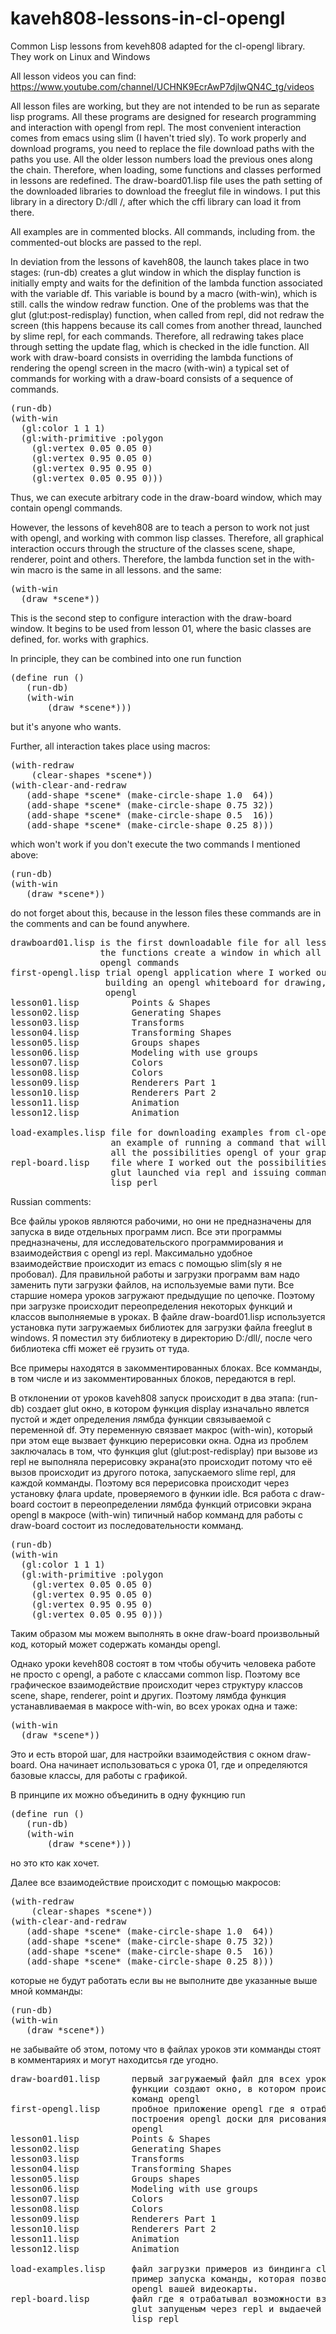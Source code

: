 # kaveh808-lessons-in-cl-opengl
Common Lisp lessons from keveh808 adapted for the cl-opengl library. They work on Linux and Windows

All lesson videos you can find: https://www.youtube.com/channel/UCHNK9EcrAwP7djlwQN4C_tg/videos

All lesson files are working, but they are not intended to be run as
separate lisp programs. All these programs are designed for research
programming and interaction with opengl from repl. The most convenient interaction
comes from emacs using slim (I haven't tried sly).
To work properly and download programs, you need to replace
the file download paths with the paths you use.
All the older lesson numbers load the previous ones along the chain.
Therefore, when loading, some functions and classes
performed in lessons are redefined.
The draw-board01.lisp file uses the path setting of the downloaded libraries
to download the freeglut file in windows. I put this library in a directory
D:/dll /, after which the cffi library can load it from there.


All examples are in commented blocks. All commands, including from.
the commented-out blocks are passed to the repl.

In deviation from the lessons of kaveh808, the launch takes place in two stages:
(run-db) creates a glut window in which the display function
is initially empty and waits for the definition of the lambda function associated with the variable df.
This variable is bound by a macro (with-win), which is still.
calls the window redraw function.
One of the problems was that the glut (glut:post-redisplay) function, when
called from repl, did not redraw the screen (this happens because
its call comes from another thread, launched by slime repl, for each
commands. Therefore, all redrawing takes place through setting the update flag,
which is checked in the idle function.
All work with draw-board consists in overriding the lambda functions of rendering
the opengl screen in the macro (with-win)
a typical set of commands for working with a draw-board consists of a sequence
of commands.

<pre>
(run-db)
(with-win
  (gl:color 1 1 1)
  (gl:with-primitive :polygon
    (gl:vertex 0.05 0.05 0)
    (gl:vertex 0.95 0.05 0)
    (gl:vertex 0.95 0.95 0)
    (gl:vertex 0.05 0.95 0)))
</pre>

Thus, we can execute arbitrary code in the draw-board window, which may
contain opengl commands.

However, the lessons of keveh808 are to teach a person to work not just with
opengl, and working with common lisp classes. Therefore, all graphical interaction
occurs through the structure of the classes scene, shape, renderer, point and others.
Therefore, the lambda function set in the with-win macro is the same in all lessons.
and the same:

<pre>
(with-win
  (draw *scene*))
</pre>

This is the second step to configure interaction with the draw-board window.
It begins to be used from lesson 01, where the basic classes are defined, for.
works with graphics.

In principle, they can be combined into one run function

<pre>
(define run ()
   (run-db)
   (with-win
       (draw *scene*)))
</pre>

but it's anyone who wants.

Further, all interaction takes place using macros:
<pre>
(with-redraw
    (clear-shapes *scene*))
(with-clear-and-redraw
   (add-shape *scene* (make-circle-shape 1.0  64))
   (add-shape *scene* (make-circle-shape 0.75 32))
   (add-shape *scene* (make-circle-shape 0.5  16))
   (add-shape *scene* (make-circle-shape 0.25 8)))
</pre>

which won't work if you don't execute the two commands I mentioned above:
<pre>
(run-db)
(with-win
   (draw *scene*))
</pre>

do not forget about this, because in the lesson files these commands are in the comments
and can be found anywhere.

<pre>
drawboard01.lisp is the first downloadable file for all lessons defined in it
                 the functions create a window in which all the
                 opengl commands
first-opengl.lisp trial opengl application where I worked out the possibility
                  building an opengl whiteboard for drawing, executing commands
                  opengl
lesson01.lisp	       Points & Shapes  
lesson02.lisp          Generating Shapes
lesson03.lisp          Transforms
lesson04.lisp          Transforming Shapes
lesson05.lisp          Groups shapes
lesson06.lisp          Modeling with use groups
lesson07.lisp          Colors
lesson08.lisp          Colors
lesson09.lisp          Renderers Part 1
lesson10.lisp          Renderers Part 2
lesson11.lisp          Animation
lesson12.lisp          Animation

load-examples.lisp file for downloading examples from cl-opengl binding, it has
                   an example of running a command that will allow you to find out 
                   all the possibilities opengl of your graphics card.
repl-board.lisp    file where I worked out the possibilities of interacting with the window.
                   glut launched via repl and issuing commands to it from
                   lisp perl
</pre>



Russian comments:

Все файлы уроков являются рабочими, но они не предназначены для запуска в виде
отдельных программ лисп. Все эти программы предназначены, для исследовательского
программирования и взаимодействия с opengl из repl. Максимально удобное взаимодействие
происходит из emacs с помощью slim(sly я не пробовал).
Для правильной работы и загрузки программ вам надо заменить пути загрузки
файлов, на используемые вами пути.
Все старшие номера уроков загружают предыдущие  по цепочке.
Поэтому при загрузке происходит переопределения некоторых функций и классов
выполняемые в уроках.
В файле draw-board01.lisp используется установка пути загружаемых библиотек
для загрузки файла freeglut в windows. Я поместил эту библиотеку в директорию
D:/dll/, после чего библиотека cffi может её грузить от туда.


Все примеры находятся в закомментированных блоках. Все комманды, в том числе и из 
закомментированных блоков, передаются в repl.

В отклонении от уроков kaveh808 запуск происходит в два этапа:
(run-db) создает glut окно, в котором функция display изначально явлется
пустой и ждет определения лямбда функции связываемой с переменной df.
Эту переменную связвает макрос (with-win), который при этом еще 
вызвает функцию перерисовки окна.
Одна из проблем заключалась в том, что функция glut (glut:post-redisplay) при
вызове из repl не выполняла перерисовку экрана(это происходит потому что
её вызов происходит из другого потока, запускаемого slime repl, для каждой 
комманды. Поэтому вся перерисовка происходит через установку флага update,
проверяемого в функии idle.
Вся работа с draw-board состоит в переопределении лямбда функций отрисовки
экрана opengl в макросе (with-win)
типичный набор комманд для работы с draw-board состоит из последовательности
комманд.

<pre>
(run-db)
(with-win
  (gl:color 1 1 1)
  (gl:with-primitive :polygon
    (gl:vertex 0.05 0.05 0)
    (gl:vertex 0.95 0.05 0)
    (gl:vertex 0.95 0.95 0)
    (gl:vertex 0.05 0.95 0)))
</pre>

Таким образом мы можем выполнять в окне draw-board произвольный код, который может
содержать команды opengl.

Однако уроки keveh808 состоят в том чтобы обучить человека работе не просто с
opengl, а работе с классами common lisp. Поэтому все графическое взаимодействие
происходит через структуру классов scene, shapе, renderer, point и других.
Поэтому лямбда функция устанавливаемая в макросе with-win, во всех уроках одна 
и таже:
<pre>
(with-win
  (draw *scene*))
</pre>
  
Это и есть второй шаг, для настройки взаимодействия с окном draw-board.
Она начинает использоваться с урока 01, где и определяются базовые классы, для 
работы с графикой.

В принципе их можно объединить в одну фукнцию run
<pre>
(define run ()
   (run-db)
   (with-win
       (draw *scene*)))
</pre>
но это кто как хочет.

Далее все взаимодействие происходит с помощью макросов:
<pre>
(with-redraw
    (clear-shapes *scene*))
(with-clear-and-redraw
   (add-shape *scene* (make-circle-shape 1.0  64))
   (add-shape *scene* (make-circle-shape 0.75 32))
   (add-shape *scene* (make-circle-shape 0.5  16))
   (add-shape *scene* (make-circle-shape 0.25 8)))
</pre>

которые не будут работать если вы не выполните две указанные выше мной комманды:
<pre>
(run-db)
(with-win
   (draw *scene*))
</pre>

не забывайте об этом, потому что в файлах уроков эти комманды стоят в комментариях
и могут находитсья где угодно.

<pre>
draw-board01.lisp      первый загружаемый файл для всех уроков, определяемые в нем
                       функции создают окно, в котором происходит отрисовка всех
                       команд opengl
first-opengl.lisp      пробное приложение opengl где я отрабатывал возможность
                       построения opengl доски для рисования, выполнения команд
                       opengl
lesson01.lisp	       Points & Shapes  
lesson02.lisp          Generating Shapes
lesson03.lisp          Transforms
lesson04.lisp          Transforming Shapes
lesson05.lisp          Groups shapes
lesson06.lisp          Modeling with use groups
lesson07.lisp          Colors
lesson08.lisp          Colors
lesson09.lisp          Renderers Part 1
lesson10.lisp          Renderers Part 2
lesson11.lisp          Animation
lesson12.lisp          Animation

load-examples.lisp     файл загрузки примеров из биндинга cl-opengl, в нем есть
                       пример запуска команды, которая позволит узнать все возможности
                       opengl вашей видеокарты.
repl-board.lisp        файл где я отрабатывал возможности взаимодействия с окном 
                       glut запущеным через repl и выдаечей в него команд из 
                       lisp repl
</pre>


